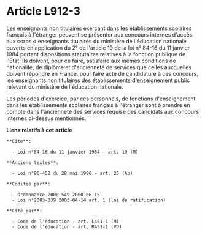 # Article L912-3

Les enseignants non titulaires exerçant dans les établissements scolaires français à l'étranger peuvent se présenter aux
concours internes d'accès aux corps d'enseignants titulaires du ministère de l'éducation nationale ouverts en application du
2° de l'article 19 de la loi n° 84-16 du 11 janvier 1984 portant dispositions statutaires relatives à la fonction publique de
l'Etat. Ils doivent, pour ce faire, satisfaire aux mêmes conditions de nationalité, de diplôme et d'ancienneté de services
que celles auxquelles doivent répondre en France, pour faire acte de candidature à ces concours, les enseignants non
titulaires des établissements d'enseignement public relevant du ministère de l'éducation nationale.

Les périodes d'exercice, par ces personnels, de fonctions d'enseignement dans les établissements scolaires français à
l'étranger sont à prendre en compte dans l'ancienneté des services requise des candidats aux concours internes ci-dessus
mentionnés.

**Liens relatifs à cet article**

	**Cite**:

	  - Loi n°84-16 du 11 janvier 1984 - art. 19 (M)

	**Anciens textes**:

	  - Loi n°96-452 du 28 mai 1996 - art. 25 (Ab)

	**Codifié par**:

	  - Ordonnance 2000-549 2000-06-15
	  - Loi n°2003-339 2003-04-14 art. 1 (loi de ratification)

	**Cité par**:

	  - Code de l'éducation - art. L451-1 (M)
	  - Code de l'éducation - art. R451-1 (VD)
